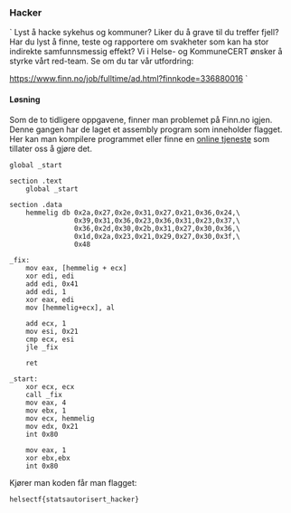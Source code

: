 ### Hacker
`
Lyst å hacke sykehus og kommuner? Liker du å grave til du treffer fjell? Har du lyst å finne, teste og rapportere om svakheter som kan ha stor indirekte samfunnsmessig effekt? Vi i Helse- og KommuneCERT ønsker å styrke vårt red-team. Se om du tar vår utfordring:

https://www.finn.no/job/fulltime/ad.html?finnkode=336880016
`
#### Løsning
Som de to tidligere oppgavene, finner man problemet på Finn.no igjen. Denne gangen har de laget et assembly program som inneholder flagget. Her kan man kompilere programmet eller finne en [online tjeneste](https://onecompiler.com/assembly/422qyxzn2) som tillater oss å gjøre det.

```assembly
global _start

section .text
    global _start

section .data
    hemmelig db 0x2a,0x27,0x2e,0x31,0x27,0x21,0x36,0x24,\
                0x39,0x31,0x36,0x23,0x36,0x31,0x23,0x37,\
                0x36,0x2d,0x30,0x2b,0x31,0x27,0x30,0x36,\
                0x1d,0x2a,0x23,0x21,0x29,0x27,0x30,0x3f,\
                0x48

_fix:
    mov eax, [hemmelig + ecx]
    xor edi, edi
    add edi, 0x41
    add edi, 1 
    xor eax, edi
    mov [hemmelig+ecx], al

    add ecx, 1
    mov esi, 0x21
    cmp ecx, esi
    jle _fix

    ret

_start:
    xor ecx, ecx    
    call _fix
    mov eax, 4
    mov ebx, 1
    mov ecx, hemmelig
    mov edx, 0x21
    int 0x80

    mov eax, 1
    xor ebx,ebx
    int 0x80 
```
Kjører man koden får man flagget:

`helsectf{statsautorisert_hacker}`
